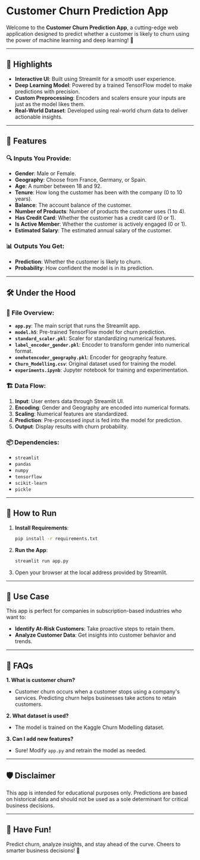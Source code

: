
# Customer Churn Prediction App

Welcome to the **Customer Churn Prediction App**, a cutting-edge web application designed to predict whether a customer is likely to churn using the power of machine learning and deep learning! 🚀

---

## 🌟 Highlights
- **Interactive UI**: Built using Streamlit for a smooth user experience.
- **Deep Learning Model**: Powered by a trained TensorFlow model to make predictions with precision.
- **Custom Preprocessing**: Encoders and scalers ensure your inputs are just as the model likes them.
- **Real-World Dataset**: Developed using real-world churn data to deliver actionable insights.

---

## 🧩 Features

### 🔍 Inputs You Provide:
- **Gender**: Male or Female.
- **Geography**: Choose from France, Germany, or Spain.
- **Age**: A number between 18 and 92.
- **Tenure**: How long the customer has been with the company (0 to 10 years).
- **Balance**: The account balance of the customer.
- **Number of Products**: Number of products the customer uses (1 to 4).
- **Has Credit Card**: Whether the customer has a credit card (0 or 1).
- **Is Active Member**: Whether the customer is actively engaged (0 or 1).
- **Estimated Salary**: The estimated annual salary of the customer.

### 📊 Outputs You Get:
- **Prediction**: Whether the customer is likely to churn.
- **Probability**: How confident the model is in its prediction.

---

## 🛠️ Under the Hood

### 📂 File Overview:
- **`app.py`**: The main script that runs the Streamlit app.
- **`model.h5`**: Pre-trained TensorFlow model for churn prediction.
- **`standard_scaler.pkl`**: Scaler for standardizing numerical features.
- **`label_encoder_gender.pkl`**: Encoder to transform gender into numerical format.
- **`onehotencoder_geography.pkl`**: Encoder for geography feature.
- **`Churn_Modelling.csv`**: Original dataset used for training the model.
- **`experiments.ipynb`**: Jupyter notebook for training and experimentation.

### 🏗️ Data Flow:
1. **Input**: User enters data through Streamlit UI.
2. **Encoding**: Gender and Geography are encoded into numerical formats.
3. **Scaling**: Numerical features are standardized.
4. **Prediction**: Pre-processed input is fed into the model for prediction.
5. **Output**: Display results with churn probability.

### 📦 Dependencies:
- `streamlit`
- `pandas`
- `numpy`
- `tensorflow`
- `scikit-learn`
- `pickle`

---

## 🚀 How to Run

1. **Install Requirements**:
   ```bash
   pip install -r requirements.txt
   ```

2. **Run the App**:
   ```bash
   streamlit run app.py
   ```

3. Open your browser at the local address provided by Streamlit.

---

## 🎯 Use Case
This app is perfect for companies in subscription-based industries who want to:
- **Identify At-Risk Customers**: Take proactive steps to retain them.
- **Analyze Customer Data**: Get insights into customer behavior and trends.

---

## 🤔 FAQs

**1. What is customer churn?**
   - Customer churn occurs when a customer stops using a company's services. Predicting churn helps businesses take actions to retain customers.

**2. What dataset is used?**
   - The model is trained on the Kaggle Churn Modelling dataset.

**3. Can I add new features?**
   - Sure! Modify `app.py` and retrain the model as needed.

---

## 🛡️ Disclaimer
This app is intended for educational purposes only. Predictions are based on historical data and should not be used as a sole determinant for critical business decisions.

---

## 🎉 Have Fun!
Predict churn, analyze insights, and stay ahead of the curve. Cheers to smarter business decisions! 🥂

